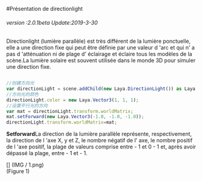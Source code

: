 #Présentation de directionlight

###### *version :2.0.1beta   Update:2019-3-30*

Directionlight (lumière parallèle) est très différent de la lumière ponctuelle, elle a une direction fixe qui peut être définie par une valeur d 'arc et qui n' a pas d 'atténuation ni de plage d' éclairage et éclaire tous les modèles de la scène.La lumière solaire est souvent utilisée dans le monde 3D pour simuler une direction fixe.


```typescript

//创建方向光
var directionLight = scene.addChild(new Laya.DirectionLight()) as Laya.DirectionLight;
//方向光的颜色
directionLight.color = new Laya.Vector3(1, 1, 1);
//设置平行光的方向
var mat = directionLight.transform.worldMatrix;
mat.setForward(new Laya.Vector3(-1.0, -1.0, -1.0));
directionLight.transform.worldMatrix=mat;
```


​**Setforward**La direction de la lumière parallèle représente, respectivement, la direction de l 'axe X, y et Z, le nombre négatif de l' axe, le nombre positif de l 'axe positif, la plage de valeurs comprise entre - 1 et 0 - 1 et, après avoir dépassé la plage, entre - 1 et - 1.

[] (IMG / 1.png) <br > (Figure 1)

